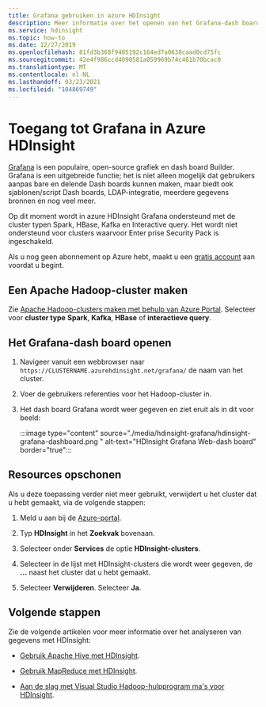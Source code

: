 ```yaml
---
title: Grafana gebruiken in azure HDInsight
description: Meer informatie over het openen van het Grafana-dash board met Apache Hadoop clusters in azure HDInsight
ms.service: hdinsight
ms.topic: how-to
ms.date: 12/27/2019
ms.openlocfilehash: 81fd3b368f9405192c164ed7a0638caad0cd75fc
ms.sourcegitcommit: 42e4f986ccd4090581a059969b74c461b70bcac0
ms.translationtype: MT
ms.contentlocale: nl-NL
ms.lasthandoff: 03/23/2021
ms.locfileid: "104869749"
---
```

# <a name="access-grafana-in-azure-hdinsight"></a>Toegang tot Grafana in Azure HDInsight

[Grafana](https://grafana.com/) is een populaire, open-source grafiek en dash board Builder. Grafana is een uitgebreide functie; het is niet alleen mogelijk dat gebruikers aanpas bare en delende Dash boards kunnen maken, maar biedt ook sjablonen/script Dash boards, LDAP-integratie, meerdere gegevens bronnen en nog veel meer.

Op dit moment wordt in azure HDInsight Grafana ondersteund met de cluster typen Spark, HBase, Kafka en Interactive query. Het wordt niet ondersteund voor clusters waarvoor Enter prise Security Pack is ingeschakeld.

Als u nog geen abonnement op Azure hebt, maakt u een [gratis account](https://azure.microsoft.com/free/?WT.mc_id=A261C142F) aan voordat u begint.

## <a name="create-an-apache-hadoop-cluster"></a>Een Apache Hadoop-cluster maken

Zie [Apache Hadoop-clusters maken met behulp van Azure Portal](../hdinsight-hadoop-create-linux-clusters-portal.md). Selecteer voor **cluster type** **Spark**, **Kafka**, **HBase** of **interactieve query**.

## <a name="access-the-grafana-dashboard"></a>Het Grafana-dash board openen

1. Navigeer vanuit een webbrowser naar `https://CLUSTERNAME.azurehdinsight.net/grafana/` de naam van het cluster.

1. Voer de gebruikers referenties voor het Hadoop-cluster in.

1. Het dash board Grafana wordt weer gegeven en ziet eruit als in dit voor beeld:

    :::image type="content" source="./media/hdinsight-grafana/hdinsight-grafana-dashboard.png " alt-text="HDInsight Grafana Web-dash board" border="true":::

## <a name="clean-up-resources"></a>Resources opschonen

Als u deze toepassing verder niet meer gebruikt, verwijdert u het cluster dat u hebt gemaakt, via de volgende stappen:

1. Meld u aan bij de [Azure-portal](https://portal.azure.com/).

1. Typ **HDInsight** in het **Zoekvak** bovenaan.

1. Selecteer onder **Services** de optie **HDInsight-clusters**.

1. Selecteer in de lijst met HDInsight-clusters die wordt weer gegeven, de **...** naast het cluster dat u hebt gemaakt.

1. Selecteer **Verwijderen**. Selecteer **Ja**.

## <a name="next-steps"></a>Volgende stappen

Zie de volgende artikelen voor meer informatie over het analyseren van gegevens met HDInsight:

* [Gebruik Apache Hive met HDInsight](../hadoop/hdinsight-use-hive.md).

* [Gebruik MapReduce met HDInsight](../hadoop/hdinsight-use-mapreduce.md).

* [Aan de slag met Visual Studio Hadoop-hulpprogram ma's voor HDInsight](../hadoop/apache-hadoop-visual-studio-tools-get-started.md).
